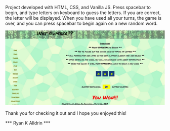 Project developed with HTML, CSS, and Vanilla JS.  Press spacebar to begin, and type letters on keyboard to guess the letters.  If you are correct, the letter will be displayed.  When you have used all your turns, the game is over, and you can press spacebar to begin again on a new random word.

![image](watnumber.jpg)

Thank you for checking it out and I hope you enjoyed this! 

*** Ryan K Alldrin ***
